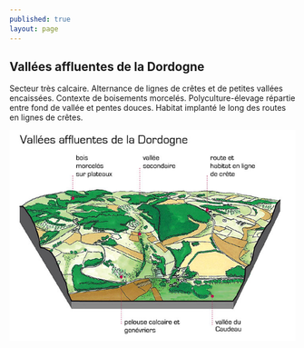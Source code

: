 ```yaml
---
published: true
layout: page
---
```


## Vallées affluentes de la Dordogne

Secteur très calcaire. Alternance de lignes de crêtes et de petites vallées encaissées. Contexte de boisements morcelés. Polyculture-élevage répartie entre fond de vallée et pentes douces. Habitat implanté le long des routes en lignes de crêtes.

![20_ARCHITECTURE_BLOC3.jpg](/data/images/24/urbanisme/20_ARCHITECTURE_BLOC3.jpg)
